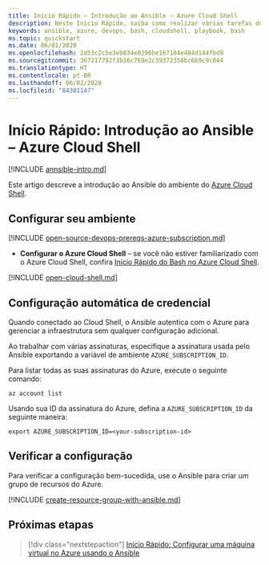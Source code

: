 ```yaml
---
title: Início Rápido – Introdução ao Ansible – Azure Cloud Shell
description: Neste Início Rápido, saiba como realizar várias tarefas do Ansible com o Bash no Azure Cloud Shell
keywords: ansible, azure, devops, bash, cloudshell, playbook, bash
ms.topic: quickstart
ms.date: 06/01/2020
ms.openlocfilehash: 2d53c2c5e3eb834e0296be167104e484d144fbd9
ms.sourcegitcommit: 367217792f3b16c769e2c39372358bc6b9c9c044
ms.translationtype: HT
ms.contentlocale: pt-BR
ms.lasthandoff: 06/02/2020
ms.locfileid: "84301147"
---
```

# <a name="quickstart-getting-started-with-ansible---azure-cloud-shell"></a>Início Rápido: Introdução ao Ansible – Azure Cloud Shell

[!INCLUDE [annsible-intro.md](includes/ansible-intro.md)]

Este artigo descreve a introdução ao Ansible do ambiente do [Azure Cloud Shell](/azure/cloud-shell/overview).

## <a name="configure-your-environment"></a>Configurar seu ambiente

[!INCLUDE [open-source-devops-prereqs-azure-subscription.md](../includes/open-source-devops-prereqs-azure-subscription.md)]
- **Configurar o Azure Cloud Shell** – se você não estiver familiarizado com o Azure Cloud Shell, confira [Início Rápido do Bash no Azure Cloud Shell](https://docs.microsoft.com/azure/cloud-shell/quickstart).

[!INCLUDE [open-cloud-shell.md](../includes/open-cloud-shell.md)]

## <a name="automatic-credential-configuration"></a>Configuração automática de credencial

Quando conectado ao Cloud Shell, o Ansible autentica com o Azure para gerenciar a infraestrutura sem qualquer configuração adicional. 

Ao trabalhar com várias assinaturas, especifique a assinatura usada pelo Ansible exportando a variável de ambiente `AZURE_SUBSCRIPTION_ID`. 

Para listar todas as suas assinaturas do Azure, execute o seguinte comando:

```azurecli-interactive
az account list
```

Usando sua ID da assinatura do Azure, defina a `AZURE_SUBSCRIPTION_ID` da seguinte maneira:

```console
export AZURE_SUBSCRIPTION_ID=<your-subscription-id>
```

## <a name="verify-the-configuration"></a>Verificar a configuração
Para verificar a configuração bem-sucedida, use o Ansible para criar um grupo de recursos do Azure.

[!INCLUDE [create-resource-group-with-ansible.md](includes/ansible-snippet-create-resource-group.md)]

## <a name="next-steps"></a>Próximas etapas

> [!div class="nextstepaction"] 
> [Início Rápido: Configurar uma máquina virtual no Azure usando o Ansible](./vm-configure.md)